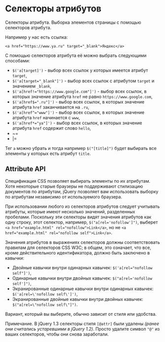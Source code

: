 # Селекторы атрибутов
Селекторы атрибута. Выборка элементов страницы с помощью селекторов атрибута.

Например у нас есть ссылка:

    <a href="https://www.ya.ru" target="_blank">Яндекс</a>

С помощью селекторов атрибута её можно выбрать следующими способами:

- `$('a[target]')` - выбор всех ссылок у которых имеется атрибут `target`,
- `$('a[target="_blank"]')` - выбор всех ссылок с атрибутом `target` и значением `_blank`,
- `$('a[href!="https://www.google.com"]')` - выбор всех ссылок, в которых значение атрибута `href` не равно `https://www.google.com`,
- `$('a[href$=".ru"]')` - выбор всех ссылок, в которых значение атрибута `href` заканчивается на `.ru`,
- `$('a[href^="www"]')` - выбор всех ссылок, в которых значение атрибута `href` начинается с `www`,
- `$('a[href*="ya"]')` - выбор всех ссылок, в которых значение атрибута `href` coдержит слово `hello`,
- ~=
- |=

Тег `a` можно убрать и тогда например `$("[title]")` будет выбирать все элементы у которых есть атрибут `title`.

## Attribute API
Спецификация CSS позволяет выбирать элементы по их атрибутам. Хотя некоторые старые браузеры не поддерживают стилизацию документов по атрибутам, jQuery позволяет вам использовать выборку по атрибутам независимо от используемого браузера.

При использовании любого из селекторов атрибутов следует учитывать атрибуты, которые имеют несколько значений, разделенных пробелами. Поскольку эти селекторы видят значения атрибутов как одну строку, этот селектор, например, `$("a[rel='nofollow']")`, выберет `<a href="example.html" rel="nofollow">Link</a>`, но не `<a href="example.html" rel="nofollow self">Link</a>`.

Значения атрибутов в выражениях селекторов должны соответствовать правилам для селекторов CSS W3C; в общем, это означает, что все, кроме действительного идентификатора, должно быть заключено в кавычки:

- Двойные кавычки внутри одинарных кавычек: `$('a[rel="nofollow self"]')`,
- Одинарные кавычки внутри двойных кавычек: `$("a[rel='nofollow self']")`,
- Экранированные одинарные кавычки внутри одинарных кавычек: `$('a[rel=\'nofollow self\']')`,
- Экранированные двойные кавычки внутри двойных кавычек: `$("a[rel=\"nofollow self\"]")`.

Вариант, который вы выберите, обычно зависит от стиля или удобства.

Примечание. В jQuery 1.3 селекторы стиля `[@attr]` были удалены *(ранее они считались устаревшими в jQuery 1.2)*. Просто удалите символ `"@"` из ваших селекторов, чтобы они снова заработали.

